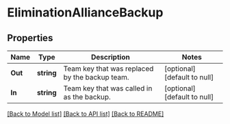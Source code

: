 # EliminationAllianceBackup

## Properties
Name | Type | Description | Notes
------------ | ------------- | ------------- | -------------
**Out** | **string** | Team key that was replaced by the backup team. | [optional] [default to null]
**In** | **string** | Team key that was called in as the backup. | [optional] [default to null]

[[Back to Model list]](../README.md#documentation-for-models) [[Back to API list]](../README.md#documentation-for-api-endpoints) [[Back to README]](../README.md)


